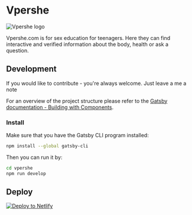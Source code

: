 # Vpershe
![Vpershe logo](https://raw.githubusercontent.com/vstanyshevskyy/vpershe/main/static/assets/logo/eng_black_text.svg)

Vpershe.com is for sex education for teenagers. Here they can find interactive and verified information about the body, health or ask a question.

## Development

If you would like to contribute - you're always welcome. Just leave a me a note

For an overview of the project structure please refer to the [Gatsby documentation - Building with Components](https://www.gatsbyjs.org/docs/building-with-components/).

### Install

Make sure that you have the Gatsby CLI program installed:
```sh
npm install --global gatsby-cli
```

Then you can run it by:
```sh
cd vpershe
npm run develop
```

## Deploy

[![Deploy to Netlify](https://www.netlify.com/img/deploy/button.svg)](https://app.netlify.com/start/deploy?repository=https://github.com/gatsbyjs/gatsby-starter-default)

